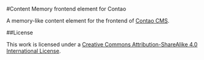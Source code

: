 #Content Memory frontend element for Contao

A memory-like content element for the frontend of [Contao CMS](https://contao.org).

##License

This work is licensed under a [Creative Commons Attribution-ShareAlike 4.0 International License](http://creativecommons.org/licenses/by-sa/4.0/).